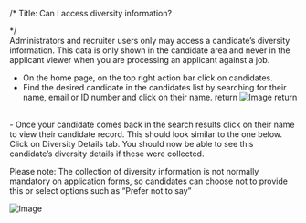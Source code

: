 /*
Title: Can I access diversity information?

*/
<br>
​Administrators and recruiter users only may access a candidate’s diversity information. This data is only shown in the candidate area and never in the applicant viewer when you are processing an applicant against a job.
<br>
- On the home page, on the top right action bar click on candidates.
- Find the desired candidate in the candidates list by searching for their name, email or ID number and click on their name.  return
![Image](https://s3.amazonaws.com/tw-desk/i/122167/attachment-inline/98318.20150430145755284.98318.201504301457552844RT6f)  return
<br>
- Once your candidate comes back in the search results click on their name to view their candidate record. This should look similar to the one below. Click on Diversity Details tab. You should now be able to see this candidate’s diversity details if these were collected.  

Please note: The collection of diversity information is not normally mandatory on application forms, so candidates can choose not to provide this or select options such as “Prefer not to say”  
  
![Image](https://s3.amazonaws.com/tw-desk/i/122167/attachment-inline/98318.20150430145843246.98318.20150430145843246GruQz)